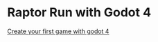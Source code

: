 # Raptor Run with Godot 4

[Create your first game with godot 4](https://quiver.dev/tutorials/create-your-first-godot-4-game/)

